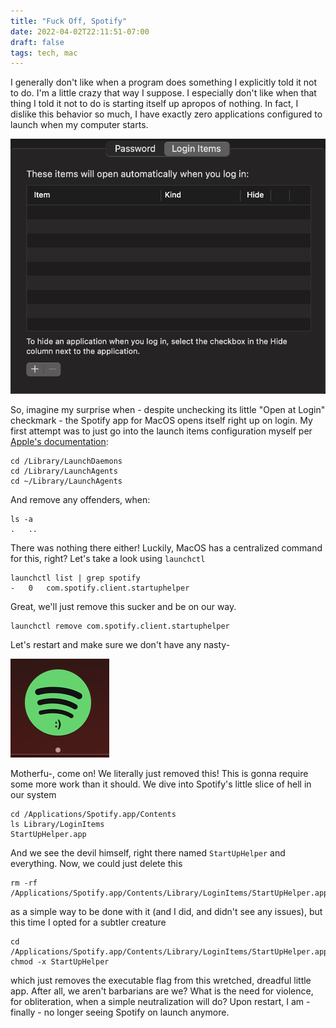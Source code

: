 ```yaml
---
title: "Fuck Off, Spotify"
date: 2022-04-02T22:11:51-07:00
draft: false
tags: tech, mac
---
```


I generally don't like when a program does something I explicitly told it not to do. I'm a little crazy that way I suppose. I especially don't like when that thing I told it not to do is starting itself up apropos of nothing. In fact, I dislike this behavior so much, I have exactly zero applications configured to launch when my computer starts.

![Screenshot of my login items.](login_items.png)

So, imagine my surprise when - despite unchecking its little "Open at Login" checkmark - the Spotify app for MacOS opens itself right up on login. My first attempt was to just go into the launch items configuration myself per [Apple's documentation](https://support.apple.com/guide/terminal/script-management-with-launchd-apdc6c1077b-5d5d-4d35-9c19-60f2397b2369/mac):

```
cd /Library/LaunchDaemons
cd /Library/LaunchAgents
cd ~/Library/LaunchAgents
```

And remove any offenders, when:

```
ls -a
.   ..
```

There was nothing there either! Luckily, MacOS has a centralized command for this, right? Let's take a look using `launchctl`

```
launchctl list | grep spotify
-	0	com.spotify.client.startuphelper
```

Great, we'll just remove this sucker and be on our way.

```
launchctl remove com.spotify.client.startuphelper
```

Let's restart and make sure we don't have any nasty-

![Spotify sitting right there in my dock](spotify_in_dock.png)

Motherfu-, come on! We literally just removed this! This is gonna require some more work than it should. We dive into Spotify's little slice of hell in our system

```
cd /Applications/Spotify.app/Contents
ls Library/LoginItems 
StartUpHelper.app
```

And we see the devil himself, right there named `StartUpHelper` and everything. Now, we could just delete this

```
rm -rf /Applications/Spotify.app/Contents/Library/LoginItems/StartUpHelper.app
```

as a simple way to be done with it (and I did, and didn't see any issues), but this time I opted for a subtler creature

```
cd /Applications/Spotify.app/Contents/Library/LoginItems/StartUpHelper.app/Contents/MacOS
chmod -x StartUpHelper
```

which just removes the executable flag from this wretched, dreadful little app. After all, we aren't barbarians are we? What is the need for violence, for obliteration, when a simple neutralization will do? Upon restart, I am - finally - no longer seeing Spotify on launch anymore.